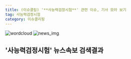 ```yaml
---
title: (이슈클립) '**사능력검정시험**' 관련 이슈, 기사 모아 보기
tag: 사능력검정시험
category: 이슈클리핑
---
```

![wordcloud](https://s3.ap-northeast-2.amazonaws.com/lyrics101-wordcloud/2018-09-26-1537933147.png)
![news_img](https://user-images.githubusercontent.com/42597476/44507050-1206f400-a6e4-11e8-8d98-7ffbfebb353f.png)
## **'**사능력검정시험**'** 뉴스속보 검색결과

